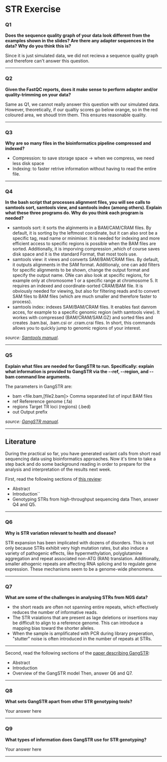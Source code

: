 # STR Exercise


### Q1
**Does the sequence quality graph of your data look different from the examples shown in the slides? Are there any adapter sequences in the data? Why do you think this is?** 

Since it is just simulated data, we did not recieva a sequence quality graph and therefore can't answer this question. 

---

### Q2
**Given the FastQC reports, does it make sense to perform adapter and/or quality-trimming on your data?**

Same as Q1, we cannot really answer this question with our simulated data. However, theoretically, if our qualtiy scores go below orange, so in the red coloured area, we shoudl trim them. This ensures reasonable quality. 

---

### Q3
**Why are so many files in the bioinformatics pipeline compressed and indexed?**  
- Compression: to save storage space -> when we compress, we need less disk space
- Indexing: to faster retrive information without having to read the entire file. 

---

### Q4
**In the bash script that processes alignment files, you will see calls to samtools sort, samtools view, and samtools index (among others). Explain what these three programs do. Why do you think each program is needed?** 

- samtools sort: it sorts the alginments in a BAM/CAM/CRAM files. By default, it is sorting by the leftmost coordinate, but it can also srot be a specific tag, read name or minimiser. It is needed for indexing and more efficient access to specific regions is possible when the BAM files are sorted. Additionally, it is imporving compression ,which of course saves disk space and it is the standard Format, that most tools use.
- samtools view: it views and converts SAM/BAM/CRAM files. By default, it outputs alignments in the SAM format. Additionaly, one can add filters for specific alignments to be shown, change the output format and specify the output name. ONe can also look at specific regions, for example only at chromosome 1 or a specific range at chromosome 5. It requires an indexed and coordinate-sorted CRAM/BAM file. It is obviously needed for viewing, but also for filtering reads and to convert SAM files to BAM files (which are much smaller and therefore faster to process). 
- samtools index: indexes SAM/BAM/CRAM files. It enables fast danrom acces, for example to a specific genomic region (with samtools view). It workes with compressed (BAM/CRAM/SAM.GZ) and sorted files and creates .bam.bai, .bam.csi or .cram.crai files. In short, this commands allows you to quickly jump to genomic regions of your interest.
  
*source: [Samtools manual](http://www.htslib.org/doc/samtools.html)*.

---

### Q5 
**Explain what files are needed for GangSTR to run. Specifically: explain what information is provided to GangSTR via the --ref, --region, and --bam command line arguments.** 

The parameters in GangSTR are: 
- bam <file.bam,[file2.bam]> Comma separated list of input BAM files
- ref Refererence genome (.fa)
- regions Target TR loci (regions) (.bed)
- out Output prefix

*source: [GangSTR manual](https://github.com/gymreklab/gangstr).*

---

## Literature

During the practical so far, you have generated variant calls from short read sequencing data using bioinformatics approaches. Now it's time to take a step back and do some background reading in order to prepare for the analysis and interpretation of the results next week. 

First, read the following sections of [this review](https://www.sciencedirect.com/science/article/pii/S0959437X16301538):
* Abstract
* Introduction``
* Genotyping STRs from high-throughput sequencing data
Then, answer Q4 and Q5.

---

### Q6
**Why is STR variation relevant to health and disease?** 

STR expansion has been implicated with dozens of disorders. This is not only because STRs exhibit very high mutation rates, but also induce a variety of pathogenic effects, like hypermethylation, polyglutamine aggregation and repeat associated non-ATG (RAN)
translation. Additionally, smaller athogenic repeats are affecting RNA splicing and to regulate gene expression. These mechanisms seem to be a genome-wide phenomena.

---

### Q7
**What are some of the challenges in analysing STRs from NGS data?** 

 - the short reads are often not spanning entire repeats, which effectively reduces the number of informative reads.
 - The STR vraiations that are present as lage deletions or insertions may be difficult to align to a reference genome. This can introduce a mapping bias toward the shorter alleles.
 - When the sample is amplificated with PCR during library preperation, "stutter" noise is often introduced in the number of repeats at STRs. 

---

Second, read the following sections of the [paper describing GangSTR](https://academic.oup.com/nar/article/47/15/e90/5518310):
* Abstract
* Introduction
* Overview of the GangSTR model
Then, answer Q6 and Q7.

---

### Q8
**What sets GangSTR apart from other STR genotyping tools?** 

Your answer here

---

### Q9
**What types of information does GangSTR use for STR genotyping?** 

Your answer here

---
